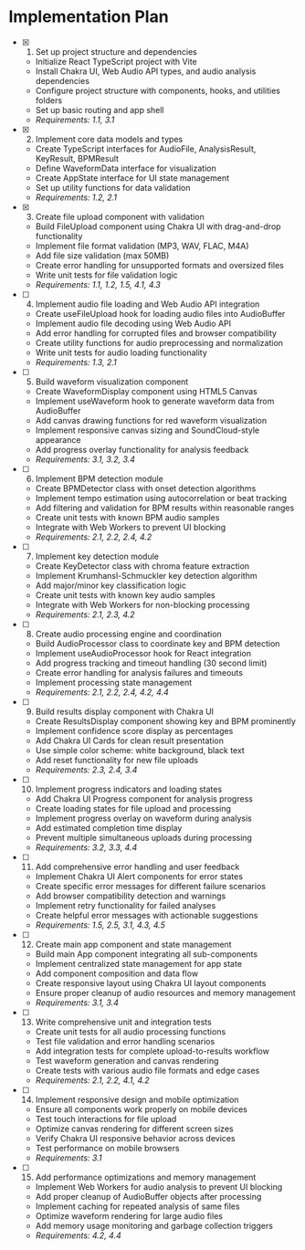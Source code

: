 # Implementation Plan

- [x] 1. Set up project structure and dependencies
  - Initialize React TypeScript project with Vite
  - Install Chakra UI, Web Audio API types, and audio analysis dependencies
  - Configure project structure with components, hooks, and utilities folders
  - Set up basic routing and app shell
  - _Requirements: 1.1, 3.1_

- [x] 2. Implement core data models and types
  - Create TypeScript interfaces for AudioFile, AnalysisResult, KeyResult, BPMResult
  - Define WaveformData interface for visualization
  - Create AppState interface for UI state management
  - Set up utility functions for data validation
  - _Requirements: 1.2, 2.1_

- [x] 3. Create file upload component with validation
  - Build FileUpload component using Chakra UI with drag-and-drop functionality
  - Implement file format validation (MP3, WAV, FLAC, M4A)
  - Add file size validation (max 50MB)
  - Create error handling for unsupported formats and oversized files
  - Write unit tests for file validation logic
  - _Requirements: 1.1, 1.2, 1.5, 4.1, 4.3_

- [ ] 4. Implement audio file loading and Web Audio API integration
  - Create useFileUpload hook for loading audio files into AudioBuffer
  - Implement audio file decoding using Web Audio API
  - Add error handling for corrupted files and browser compatibility
  - Create utility functions for audio preprocessing and normalization
  - Write unit tests for audio loading functionality
  - _Requirements: 1.3, 2.1_

- [ ] 5. Build waveform visualization component
  - Create WaveformDisplay component using HTML5 Canvas
  - Implement useWaveform hook to generate waveform data from AudioBuffer
  - Add canvas drawing functions for red waveform visualization
  - Implement responsive canvas sizing and SoundCloud-style appearance
  - Add progress overlay functionality for analysis feedback
  - _Requirements: 3.1, 3.2, 3.4_

- [ ] 6. Implement BPM detection module
  - Create BPMDetector class with onset detection algorithms
  - Implement tempo estimation using autocorrelation or beat tracking
  - Add filtering and validation for BPM results within reasonable ranges
  - Create unit tests with known BPM audio samples
  - Integrate with Web Workers to prevent UI blocking
  - _Requirements: 2.1, 2.2, 2.4, 4.2_

- [ ] 7. Implement key detection module
  - Create KeyDetector class with chroma feature extraction
  - Implement Krumhansl-Schmuckler key detection algorithm
  - Add major/minor key classification logic
  - Create unit tests with known key audio samples
  - Integrate with Web Workers for non-blocking processing
  - _Requirements: 2.1, 2.3, 4.2_

- [ ] 8. Create audio processing engine and coordination
  - Build AudioProcessor class to coordinate key and BPM detection
  - Implement useAudioProcessor hook for React integration
  - Add progress tracking and timeout handling (30 second limit)
  - Create error handling for analysis failures and timeouts
  - Implement processing state management
  - _Requirements: 2.1, 2.2, 2.4, 4.2, 4.4_

- [ ] 9. Build results display component with Chakra UI
  - Create ResultsDisplay component showing key and BPM prominently
  - Implement confidence score display as percentages
  - Add Chakra UI Cards for clean result presentation
  - Use simple color scheme: white background, black text
  - Add reset functionality for new file uploads
  - _Requirements: 2.3, 2.4, 3.4_

- [ ] 10. Implement progress indicators and loading states
  - Add Chakra UI Progress component for analysis progress
  - Create loading states for file upload and processing
  - Implement progress overlay on waveform during analysis
  - Add estimated completion time display
  - Prevent multiple simultaneous uploads during processing
  - _Requirements: 3.2, 3.3, 4.4_

- [ ] 11. Add comprehensive error handling and user feedback
  - Implement Chakra UI Alert components for error states
  - Create specific error messages for different failure scenarios
  - Add browser compatibility detection and warnings
  - Implement retry functionality for failed analyses
  - Create helpful error messages with actionable suggestions
  - _Requirements: 1.5, 2.5, 3.1, 4.3, 4.5_

- [ ] 12. Create main app component and state management
  - Build main App component integrating all sub-components
  - Implement centralized state management for app state
  - Add component composition and data flow
  - Create responsive layout using Chakra UI layout components
  - Ensure proper cleanup of audio resources and memory management
  - _Requirements: 3.1, 3.4_

- [ ] 13. Write comprehensive unit and integration tests
  - Create unit tests for all audio processing functions
  - Test file validation and error handling scenarios
  - Add integration tests for complete upload-to-results workflow
  - Test waveform generation and canvas rendering
  - Create tests with various audio file formats and edge cases
  - _Requirements: 2.1, 2.2, 4.1, 4.2_

- [ ] 14. Implement responsive design and mobile optimization
  - Ensure all components work properly on mobile devices
  - Test touch interactions for file upload
  - Optimize canvas rendering for different screen sizes
  - Verify Chakra UI responsive behavior across devices
  - Test performance on mobile browsers
  - _Requirements: 3.1_

- [ ] 15. Add performance optimizations and memory management
  - Implement Web Workers for audio analysis to prevent UI blocking
  - Add proper cleanup of AudioBuffer objects after processing
  - Implement caching for repeated analysis of same files
  - Optimize waveform rendering for large audio files
  - Add memory usage monitoring and garbage collection triggers
  - _Requirements: 4.2, 4.4_